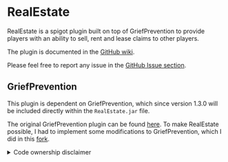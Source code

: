 # RealEstate

RealEstate is a spigot plugin built on top of GriefPrevention to provide players with an ability to sell, rent and lease claims to other players.

The plugin is documented in the [GitHub wiki](https://github.com/EtienneDx/RealEstate/wiki).

Please feel free to report any issue in the [GitHub Issue section](https://github.com/EtienneDx/RealEstate/issues).

## GriefPrevention

This plugin is dependent on GriefPrevention, which since version 1.3.0 will be included directly within the `RealEstate.jar` file.

The original GriefPrevention plugin can be found [here](https://github.com/TechFortress/GriefPrevention). To make RealEstate possible, I had to implement some modifications to GriefPrevention, which I did in this [fork](https://github.com/EtienneDx/GriefPrevention).

<details>
    <summary>Code ownership disclaimer</summary>
    
    **I AM NOT THE AUTHOR OF *GriefPrevention*, I MERELY MADE A FEW MODIFICATIONS TO IT. I DO NOT CLAIM ANY PROPERTY OVER THE *GriefPrevention* CODE.**
</details>